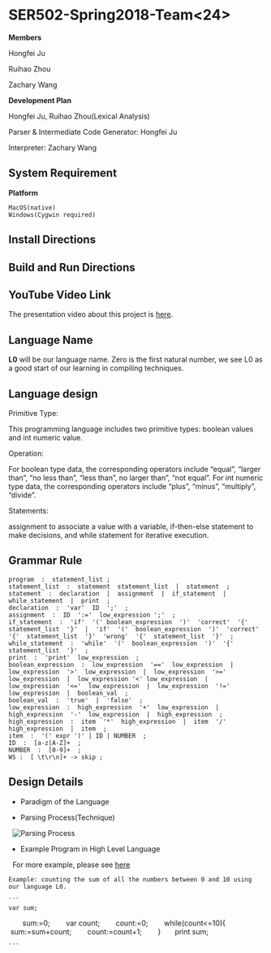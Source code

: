# SER502-Spring2018-Team<24>

**Members**

Hongfei Ju

Ruihao Zhou

Zachary Wang

**Development Plan**

Hongfei Ju, Ruihao Zhou(Lexical Analysis)

Parser & Intermediate Code Generator: Hongfei Ju

Interpreter: Zachary Wang


## System Requirement

**Platform**

    MacOS(native)
    Windows(Cygwin required)


## Install Directions







## Build and Run Directions







## YouTube Video Link

The presentation video about this project is [here](https://www.youtube.com/).

## Language Name

**L0** will be our language name.
Zero is the first natural number, we see L0 as a good start of our learning in compiling techniques.

## Language design

Primitive Type: 

This programming language includes two primitive types: boolean values and int numeric value. 

Operation:

For boolean type data, the corresponding operators include “equal”, “larger than”, “no less than”, “less than”, no larger than”, “not equal”. For int numeric type data, the corresponding operators include “plus”, “minus”, “multiply”, “divide”.

Statements: 

assignment to associate a value with a variable, if-then-else statement to make decisions, and while statement for iterative execution.



## Grammar Rule

```
program  :  statement_list ;
statement_list  :  statement  statement_list  |  statement  ;
statement  :  declaration  |  assignment  |  if_statement  |  while_statement  |  print  ;
declaration  :  'var'  ID  ';'  ;
assignment  :  ID  ':='  low_expression ';'  ;
if_statement  :  'if'  '(' boolean_expression  ')'  'correct'  '{'  statement_list  '}'  |  'if'  '('  boolean_expression  ')'  'correct'  '{'  statement_list  '}'  'wrong'  '{'  statement_list  '}'  ;
while_statement  :  'while'  '('  boolean_expression  ')'  '{'  statement_list  '}'  ;
print  :  'print'  low_expression  ;
boolean_expression  :  low_expression  '=='  low_expression  |  low_expression  '>'  low_expression  |  low_expression  '>='   low_expression  |  low_expression '<' low_expression  |  low_expression  '<='  low_expression  |  low_expression  '!='  low_expression  |  boolean_val  ;
boolean_val  :  'true'  |  'false'  ;
low_expression  :  high_expression  '+'  low_expression  |  high_expression  '-'  low_expression  |  high_expression  ;
high_expression  :  item  '*'  high_expression  |  item  '/'  high_expression  |  item  ;
item  :  '(' expr ')' | ID | NUMBER  ;
ID  :  [a-z|A-Z]+  ;
NUMBER  :  [0-9]+  ;
WS :  [ \t\r\n]+ -> skip ;
```

## Design Details
* Paradigm of the Language
	

* Parsing Process(Technique)

   ![Parsing Process](https://github.com/HongfeiJu/SER502-Spring2018-Team-24/blob/master/doc/Parsing%20process.png)
		


* Example Program in High Level Language

   For more example, please see [here](https://github.com/HongfeiJu/SER502-Spring2018-Team-24/tree/master/data)

	Example: counting the sum of all the numbers between 0 and 10 using our language L0.
	
	```
	var sum;
        sum:=0;
        var count;
        count:=0;
        while(count<=10){
        sum:=sum+count;
        count:=count+1;
        }
        print sum;
	
	```

	
  




